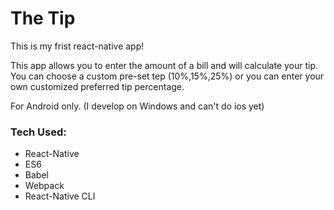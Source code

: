 # The Tip

This is my frist react-native app!

This app allows you to enter the amount of a bill and will calculate your tip. You can choose a custom pre-set tep (10%,15%,25%) or you can enter your own customized preferred tip percentage. 

For Android only. (I develop on Windows and can't do ios yet) 

### Tech Used: 

- React-Native
- ES6
- Babel
- Webpack
- React-Native CLI


